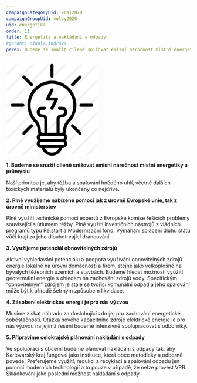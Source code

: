 ```yaml
---
campaignCategoryUid: kraj2020
campaignGroupUid: volby2020
uid: energetika
order: 11
title: Energetika a nakládání s odpady
#garant: nikola.indrova
perex: Budeme se snažit cíleně snižovat emisní náročnost místní energetiky a průmyslu
---
```


![](/assets/img/program2020/11_energie.png)

**1.  Budeme se snažit cíleně snižovat emisní náročnost místní energetiky a průmyslu**
    
Naší prioritou je, aby těžba a spalování hnědého uhlí, včetně dalších toxických materiálů byly ukončeny co nejdříve.
    
**2.  Plně využijeme nabízené pomoci jak z úrovně Evropské unie, tak z úrovně ministerstev**
    
Plné využití technické pomoci expertů z Evropské komise řešících problémy související s útlumem těžby. Plné využití investičních nástrojů z vládních programů typu Re:start a Modernizační fond. Vymáhání splácení dluhu státu vůči kraji za jeho dlouhotrvající drancování.
    
**3.  Využijeme potenciál obnovitelných zdrojů**
    
Aktivní vyhledávání potenciálu a podpora využívání obnovitelných zdrojů energie lokálně na úrovni domácností a firem, stejně jako velkoplošně na bývalých těžebních územích a stavbách. Budeme hledat možnosti využití geotermální energie s ohledem na zachování zdrojů vody. Specifickým “obnovitelným” zdrojem je stále se tvořící komunální odpad a jeho spalování může být k přírodě šetrným způsobem likvidace.
    

**4.  Zásobení elektrickou energií je pro nás výzvou**
    
Musíme získat náhradu za dosluhující zdroje, pro zachování energetické soběstačnosti. Otázka nového kapacitního zdroje elektrické energie je pro nás výzvou na jejímž řešení budeme intenzivně spolupracovat s odborníky.
    

**5.  Připravíme celokrajské plánování nakládání s odpady**
    
Ve spolupráci s obcemi budeme plánovat nakládání s odpady tak, aby Karlovarský kraj fungoval jako instituce, která obce metodicky a odborně povede. Preferujeme využití, redukci a recyklaci a spalování odpadu jen pomocí moderních technologií a to pouze v případě, že nelze provést VRR. Skládkování jako poslední možnost nakládání s odpady.
